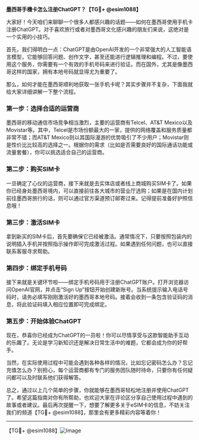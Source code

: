 **墨西哥手機卡怎么注册ChatGPT？【TG💪+ @esim1088】**

大家好！今天咱们来聊聊一个很多人都感兴趣的话题——如何在墨西哥使用手机卡注册ChatGPT。对于喜欢旅行或者对墨西哥文化感兴趣的朋友们来说，这绝对是一个实用的小技巧。

首先，我们得明白一点：ChatGPT是由OpenAI开发的一个非常强大的人工智能语言模型，它能够回答问题、创作文字，甚至还能进行逻辑推理和编程。不过，要使用这个服务，你需要有一个有效的手机号码来进行验证。而在国外，尤其是像墨西哥这样的国家，拥有本地号码就显得尤为重要了。

那么，如何才能在墨西哥顺利地获取一张手机卡呢？其实步骤并不复杂，下面我就给大家详细讲解一下整个流程。

### 第一步：选择合适的运营商

墨西哥的移动通信市场竞争相当激烈，主要的运营商有Telcel、AT&T Mexico以及Movistar等。其中，Telcel是市场份额最大的一家，提供的网络覆盖和服务质量都非常不错；而AT&T Mexico则以其国际漫游的优势吸引了不少用户；Movistar则是性价比比较高的选择之一。根据你的需求（比如是否需要良好的国际通话功能或流量套餐），你可以挑选适合自己的运营商。

### 第二步：购买SIM卡

一旦确定了心仪的运营商，接下来就是去实体店或者线上商城购买SIM卡了。如果你已经身处墨西哥境内，可以直接前往各大城市的营业厅选购；如果是在国内计划前往墨西哥旅行的话，则可以通过官方渠道预订邮寄过来。记得提前准备好护照信息哦！

### 第三步：激活SIM卡

拿到新买的SIM卡后，首先要确保它已经被激活。通常情况下，只要按照包装内的说明插入手机并按照指示操作即可完成激活过程。如果遇到任何问题，也可以直接联系客服寻求帮助。

### 第四步：绑定手机号码

接下来就是关键环节啦——绑定手机号码用于注册ChatGPT账户。打开浏览器访问OpenAI官网，并点击“Sign Up”按钮开始创建新账号。当系统提示输入电话号码时，请务必填写刚刚激活好的墨西哥本地号码。接着会收到一条包含验证码的消息，将此验证码填入相应位置即可完成绑定。

### 第五步：开始体验ChatGPT

现在，恭喜你已经成为ChatGPT的一员啦！你可以尽情享受与这款智能助手互动的乐趣了。无论是学习新知识还是解决日常生活中的难题，它都会成为你的好帮手。

当然，在实际使用过程中可能会遇到各种各样的情况，比如忘记密码怎么办？忘记充值怎么办？别担心，每个运营商都有专门的服务团队随时待命，只要你有任何疑问都可以及时联系他们获得解答。

总之，通过以上几个简单的步骤，你就能够在墨西哥轻松地注册并使用ChatGPT了。希望这篇指南对你有所帮助，也欢迎大家在评论区分享自己使用过程中遇到的故事或者建议。最后再次提醒一下，想要了解更多关于eSIM卡的信息，不妨关注我们的频道【TG💪+ @esim1088】，那里会有更多精彩内容等着你！

---

【TG💪+ @esim1088】![Image](https://i.postimg.cc/4NQfJmqS/Snipaste-2025-05-13-00-14-12.png)